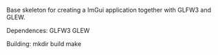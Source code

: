 Base skeleton for creating a ImGui application together with GLFW3 and
GLEW.

Dependences:
GLFW3
GLEW

Building:
mkdir build
make